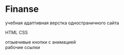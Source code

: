 # Finanse

учебная адаптивная верстка одностраничного сайта

HTML CSS

отзывчивые кнопки с анимацией  
рабочие ссылки
